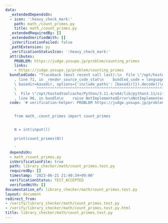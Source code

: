 ```yaml
---
data:
  _extendedDependsOn:
  - icon: ':heavy_check_mark:'
    path: math_/count_primes.py
    title: math_/count_primes.py
  _extendedRequiredBy: []
  _extendedVerifiedWith: []
  _isVerificationFailed: false
  _pathExtension: py
  _verificationStatusIcon: ':heavy_check_mark:'
  attributes:
    PROBLEM: https://judge.yosupo.jp/problem/counting_primes
    links:
    - https://judge.yosupo.jp/problem/counting_primes
  bundledCode: "Traceback (most recent call last):\n  File \"/opt/hostedtoolcache/Python/3.11.4/x64/lib/python3.11/site-packages/onlinejudge_verify/documentation/build.py\"\
    , line 71, in _render_source_code_stat\n    bundled_code = language.bundle(stat.path,\
    \ basedir=basedir, options={'include_paths': [basedir]}).decode()\n          \
    \         ^^^^^^^^^^^^^^^^^^^^^^^^^^^^^^^^^^^^^^^^^^^^^^^^^^^^^^^^^^^^^^^^^^^^^^^^^^^^^^^^^\n\
    \  File \"/opt/hostedtoolcache/Python/3.11.4/x64/lib/python3.11/site-packages/onlinejudge_verify/languages/python.py\"\
    , line 96, in bundle\n    raise NotImplementedError\nNotImplementedError\n"
  code: '# verification-helper: PROBLEM https://judge.yosupo.jp/problem/counting_primes


    from math_.count_primes import count_primes


    N = int(input())

    print(count_primes(N))

    '
  dependsOn:
  - math_/count_primes.py
  isVerificationFile: true
  path: library_checker/math/count_primes.test.py
  requiredBy: []
  timestamp: '2023-06-21 21:40:34+09:00'
  verificationStatus: TEST_ACCEPTED
  verifiedWith: []
documentation_of: library_checker/math/count_primes.test.py
layout: document
redirect_from:
- /verify/library_checker/math/count_primes.test.py
- /verify/library_checker/math/count_primes.test.py.html
title: library_checker/math/count_primes.test.py
---
```


